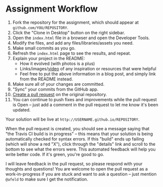 # Assignment Workflow

1. Fork the repository for the assignment, which should appear at `github.com/YOU/REPOSITORY`.
1. Click the "Clone in Desktop" button on the right sidebar.
1. Open the `index.html` file in a browser and open the Developer Tools.
1. Modify the files, and add any files/libraries/assets you need.
1. Make small commits as you go.
1. Refresh the `index.html` page to see the results, and repeat.
1. Explain your project in the README:
    * How it evolved (with photos is a plus)
    * Links/images/[video](http://stackoverflow.com/a/14945782/358804) of any inspiration or resources that were helpful
    * Feel free to put the above information in a blog post, and simply link from the README instead.
1. Make sure all of your changes are committed.
1. "Sync" your commits from the GitHub app.
1. [Create a pull request](https://help.github.com/articles/creating-a-pull-request) on the original repository.
1. You can continue to push fixes and improvements while the pull request is Open – just add a comment in the pull request to let me know it's been updated.

Your solution will be live at `http://USERNAME.github.io/REPOSITORY`.

When the pull request is created, you should see a message saying that "the Travis CI build is in progress" – this means that your solution is being automatically checked for syntax errors. If this "build" ends up failing (which will show a red "X"), click through the "details" link and scroll to the bottom to see what the errors were. This automated feedback will help you write better code. If it's green, you're good to go.

I will leave feedback in the pull request, so please respond with your thoughts and questions! You are welcome to open the pull request as a work-in-progress if you are stuck and want to ask a question – just mention `@afeld` to make sure I get the notification.

